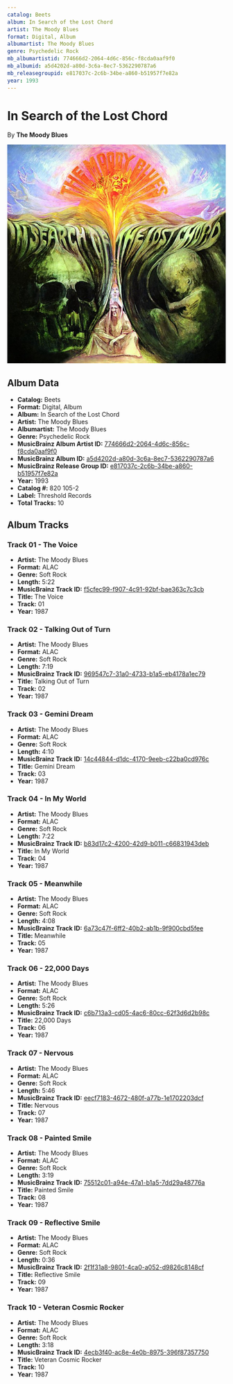 ```yaml
---
catalog: Beets
album: In Search of the Lost Chord
artist: The Moody Blues
format: Digital, Album
albumartist: The Moody Blues
genre: Psychedelic Rock
mb_albumartistid: 774666d2-2064-4d6c-856c-f8cda0aaf9f0
mb_albumid: a5d4202d-a80d-3c6a-8ec7-5362290787a6
mb_releasegroupid: e817037c-2c6b-34be-a860-b51957f7e82a
year: 1993
---
```


# In Search of the Lost Chord

By **The Moody Blues**

![](../../assets/beetscovers/The_Moody_Blues-In_Search_of_the_Lost_Chord.jpg)

## Album Data

- **Catalog:** Beets
- **Format:** Digital, Album
- **Album:** In Search of the Lost Chord
- **Artist:** The Moody Blues
- **Albumartist:** The Moody Blues
- **Genre:** Psychedelic Rock
- **MusicBrainz Album Artist ID:** [774666d2-2064-4d6c-856c-f8cda0aaf9f0](https://musicbrainz.org/artist/774666d2-2064-4d6c-856c-f8cda0aaf9f0)
- **MusicBrainz Album ID:** [a5d4202d-a80d-3c6a-8ec7-5362290787a6](https://musicbrainz.org/release/a5d4202d-a80d-3c6a-8ec7-5362290787a6)
- **MusicBrainz Release Group ID:** [e817037c-2c6b-34be-a860-b51957f7e82a](https://musicbrainz.org/release-group/e817037c-2c6b-34be-a860-b51957f7e82a)
- **Year:** 1993
- **Catalog #:** 820 105-2
- **Label:** Threshold Records
- **Total Tracks:** 10

## Album Tracks

### Track 01 - The Voice

- **Artist:** The Moody Blues
- **Format:** ALAC
- **Genre:** Soft Rock
- **Length:** 5:22
- **MusicBrainz Track ID:** [f5cfec99-f907-4c91-92bf-bae363c7c3cb](https://musicbrainz.org/recording/f5cfec99-f907-4c91-92bf-bae363c7c3cb)
- **Title:** The Voice
- **Track:** 01
- **Year:** 1987

### Track 02 - Talking Out of Turn

- **Artist:** The Moody Blues
- **Format:** ALAC
- **Genre:** Soft Rock
- **Length:** 7:19
- **MusicBrainz Track ID:** [969547c7-31a0-4733-b1a5-eb4178a1ec79](https://musicbrainz.org/recording/969547c7-31a0-4733-b1a5-eb4178a1ec79)
- **Title:** Talking Out of Turn
- **Track:** 02
- **Year:** 1987

### Track 03 - Gemini Dream

- **Artist:** The Moody Blues
- **Format:** ALAC
- **Genre:** Soft Rock
- **Length:** 4:10
- **MusicBrainz Track ID:** [14c44844-d1dc-4170-9eeb-c22ba0cd976c](https://musicbrainz.org/recording/14c44844-d1dc-4170-9eeb-c22ba0cd976c)
- **Title:** Gemini Dream
- **Track:** 03
- **Year:** 1987

### Track 04 - In My World

- **Artist:** The Moody Blues
- **Format:** ALAC
- **Genre:** Soft Rock
- **Length:** 7:22
- **MusicBrainz Track ID:** [b83d17c2-4200-42d9-b011-c66831943deb](https://musicbrainz.org/recording/b83d17c2-4200-42d9-b011-c66831943deb)
- **Title:** In My World
- **Track:** 04
- **Year:** 1987

### Track 05 - Meanwhile

- **Artist:** The Moody Blues
- **Format:** ALAC
- **Genre:** Soft Rock
- **Length:** 4:08
- **MusicBrainz Track ID:** [6a73c47f-6ff2-40b2-ab1b-9f900cbd5fee](https://musicbrainz.org/recording/6a73c47f-6ff2-40b2-ab1b-9f900cbd5fee)
- **Title:** Meanwhile
- **Track:** 05
- **Year:** 1987

### Track 06 - 22,000 Days

- **Artist:** The Moody Blues
- **Format:** ALAC
- **Genre:** Soft Rock
- **Length:** 5:26
- **MusicBrainz Track ID:** [c6b713a3-cd05-4ac6-80cc-62f3d6d2b98c](https://musicbrainz.org/recording/c6b713a3-cd05-4ac6-80cc-62f3d6d2b98c)
- **Title:** 22,000 Days
- **Track:** 06
- **Year:** 1987

### Track 07 - Nervous

- **Artist:** The Moody Blues
- **Format:** ALAC
- **Genre:** Soft Rock
- **Length:** 5:46
- **MusicBrainz Track ID:** [eecf7183-4672-480f-a77b-1e1702203dcf](https://musicbrainz.org/recording/eecf7183-4672-480f-a77b-1e1702203dcf)
- **Title:** Nervous
- **Track:** 07
- **Year:** 1987

### Track 08 - Painted Smile

- **Artist:** The Moody Blues
- **Format:** ALAC
- **Genre:** Soft Rock
- **Length:** 3:19
- **MusicBrainz Track ID:** [75512c01-a94e-47a1-b1a5-7dd29a48776a](https://musicbrainz.org/recording/75512c01-a94e-47a1-b1a5-7dd29a48776a)
- **Title:** Painted Smile
- **Track:** 08
- **Year:** 1987

### Track 09 - Reflective Smile

- **Artist:** The Moody Blues
- **Format:** ALAC
- **Genre:** Soft Rock
- **Length:** 0:36
- **MusicBrainz Track ID:** [2f1f31a8-9801-4ca0-a052-d9826c8148cf](https://musicbrainz.org/recording/2f1f31a8-9801-4ca0-a052-d9826c8148cf)
- **Title:** Reflective Smile
- **Track:** 09
- **Year:** 1987

### Track 10 - Veteran Cosmic Rocker

- **Artist:** The Moody Blues
- **Format:** ALAC
- **Genre:** Soft Rock
- **Length:** 3:18
- **MusicBrainz Track ID:** [4ecb3f40-ac8e-4e0b-8975-396f87357750](https://musicbrainz.org/recording/4ecb3f40-ac8e-4e0b-8975-396f87357750)
- **Title:** Veteran Cosmic Rocker
- **Track:** 10
- **Year:** 1987

